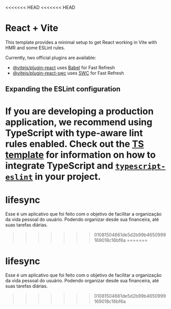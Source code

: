 <<<<<<< HEAD
<<<<<<< HEAD
# React + Vite

This template provides a minimal setup to get React working in Vite with HMR and some ESLint rules.

Currently, two official plugins are available:

- [@vitejs/plugin-react](https://github.com/vitejs/vite-plugin-react/blob/main/packages/plugin-react) uses [Babel](https://babeljs.io/) for Fast Refresh
- [@vitejs/plugin-react-swc](https://github.com/vitejs/vite-plugin-react/blob/main/packages/plugin-react-swc) uses [SWC](https://swc.rs/) for Fast Refresh

## Expanding the ESLint configuration

If you are developing a production application, we recommend using TypeScript with type-aware lint rules enabled. Check out the [TS template](https://github.com/vitejs/vite/tree/main/packages/create-vite/template-react-ts) for information on how to integrate TypeScript and [`typescript-eslint`](https://typescript-eslint.io) in your project.
=======
# lifesync
Esse é um aplicativo que foi feito com o objetivo de facilitar a organização da vida pessoal do usuário. Podendo organizar desde sua financeira, até suas tarefas diárias.
>>>>>>> 01081504661de5d2b99b4650999169018c16bf6a
=======
# lifesync
Esse é um aplicativo que foi feito com o objetivo de facilitar a organização da vida pessoal do usuário. Podendo organizar desde sua financeira, até suas tarefas diárias.
>>>>>>> 01081504661de5d2b99b4650999169018c16bf6a
